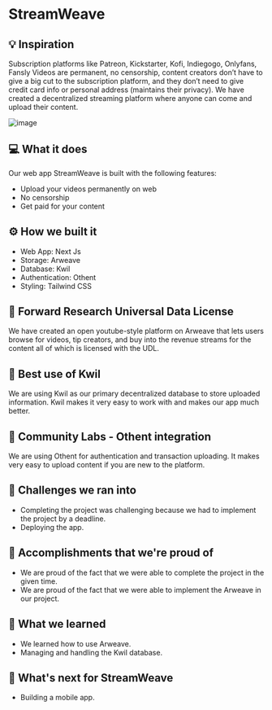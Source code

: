# StreamWeave

## 💡 Inspiration

Subscription platforms like Patreon, Kickstarter, Kofi, Indiegogo, Onlyfans, Fansly Videos are permanent, no censorship, content creators don’t have to give a big cut to the subscription platform, and they don’t need to give credit card info or personal address (maintains their privacy). We have created a decentralized streaming platform where anyone can come and upload their content.

![image](https://github.com/wiz-word/ArweaveHackathon/assets/64153988/76b33101-c112-42af-8e63-eb28e27c19f0)


## 💻 What it does

Our web app StreamWeave is built with the following features:

- Upload your videos permanently on web
- No censorship
- Get paid for your content

## ⚙️ How we built it

- Web App: Next Js
- Storage: Arweave
- Database: Kwil
- Authentication: Othent
- Styling: Tailwind CSS

## 🎥 Forward Research Universal Data License

We have created an open youtube-style platform on Arweave that lets users browse for videos, tip creators, and buy into the revenue streams for the content all of which is licensed with the UDL.

## 📁 Best use of Kwil

We are using Kwil as our primary decentralized database to store uploaded information. Kwil makes it very easy to work with and makes our app much better.

## 🔐 Community Labs - Othent integration

We are using Othent for authentication and transaction uploading. It makes very easy to upload content if you are new to the platform.

## 🧠 Challenges we ran into

- Completing the project was challenging because we had to implement the project by a deadline.
- Deploying the app.

## 🏅 Accomplishments that we're proud of

- We are proud of the fact that we were able to complete the project in the given time.
- We are proud of the fact that we were able to implement the Arweave in our project.

## 📖 What we learned

- We learned how to use Arweave.
- Managing and handling the Kwil database.

## 🚀 What's next for StreamWeave

- Building a mobile app.